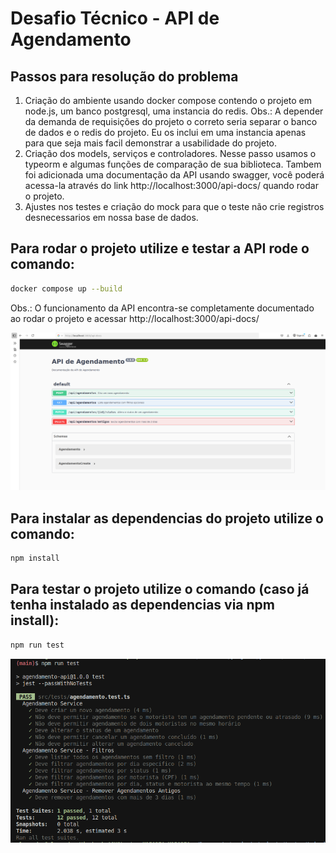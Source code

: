 # Desafio Técnico - API de Agendamento

## Passos para resolução do problema
1. Criação do ambiente usando docker compose contendo o projeto em node.js, um banco postgresql, uma instancia do redis.
Obs.: A depender da demanda de requisições do projeto o correto seria separar o banco de dados e o redis do projeto. Eu os inclui em uma instancia apenas para que seja mais facil demonstrar a usabilidade do projeto.
2. Criação dos models, serviços e controladores. Nesse passo usamos o typeorm e algumas funções de comparação de sua biblioteca. Tambem foi adicionada uma documentação da API usando swagger, você poderá acessa-la através do link http://localhost:3000/api-docs/ quando rodar o projeto.
3. Ajustes nos testes e criação do mock para que o teste não crie registros desnecessarios em nossa base de dados.


## Para rodar o projeto utilize e testar a API rode o comando:
```bash
docker compose up --build
```

Obs.: O funcionamento da API encontra-se completamente documentado ao rodar o projeto e acessar http://localhost:3000/api-docs/

![Swagger API](https://github.com/alexmmatos/test_tri/blob/main/screenshots/swagger.png?raw=true)


## Para instalar as dependencias do projeto utilize o comando: 
```bash
npm install
```

## Para testar o projeto utilize o comando (caso já tenha instalado as dependencias via npm install): 
```bash
npm run test
```

![Suite de Testes](https://github.com/alexmmatos/test_tri/blob/main/screenshots/tests.png?raw=true)